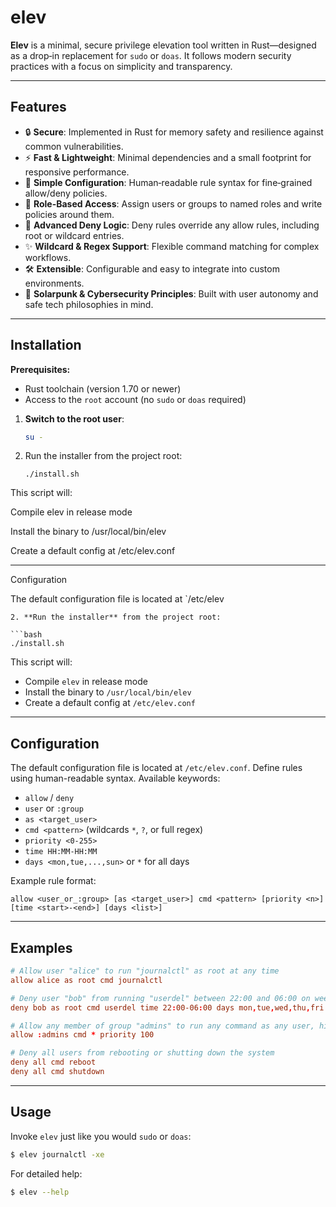 # elev

**Elev** is a minimal, secure privilege elevation tool written in Rust—designed as a drop‑in replacement for `sudo` or `doas`. It follows modern security practices with a focus on simplicity and transparency.

---

## Features

* 🔒 **Secure**: Implemented in Rust for memory safety and resilience against common vulnerabilities.
* ⚡ **Fast & Lightweight**: Minimal dependencies and a small footprint for responsive performance.
* 📝 **Simple Configuration**: Human‑readable rule syntax for fine‑grained allow/deny policies.
* 🧩 **Role-Based Access**: Assign users or groups to named roles and write policies around them.
* 🚫 **Advanced Deny Logic**: Deny rules override any allow rules, including root or wildcard entries.
* ✨ **Wildcard & Regex Support**: Flexible command matching for complex workflows.
* 🛠️ **Extensible**: Configurable and easy to integrate into custom environments.
* 🌱 **Solarpunk & Cybersecurity Principles**: Built with user autonomy and safe tech philosophies in mind.

---

## Installation

**Prerequisites:**

* Rust toolchain (version 1.70 or newer)
* Access to the `root` account (no `sudo` or `doas` required)

1. **Switch to the root user**:

   ```bash
   su -
   ```

2. Run the installer from the project root:
   ```
   ./install.sh
   ```


This script will:

Compile elev in release mode

Install the binary to /usr/local/bin/elev

Create a default config at /etc/elev.conf



---

Configuration

The default configuration file is located at `/etc/elev


   ```
2. **Run the installer** from the project root:

   ```bash
   ./install.sh
   ```

This script will:

* Compile `elev` in release mode
* Install the binary to `/usr/local/bin/elev`
* Create a default config at `/etc/elev.conf`

---

## Configuration

The default configuration file is located at `/etc/elev.conf`. Define rules using human-readable syntax. Available keywords:

* `allow` / `deny`
* `user` or `:group`
* `as <target_user>`
* `cmd <pattern>` (wildcards `*`, `?`, or full regex)
* `priority <0-255>`
* `time HH:MM-HH:MM`
* `days <mon,tue,...,sun>` or `*` for all days

Example rule format:

```text
allow <user_or_:group> [as <target_user>] cmd <pattern> [priority <n>] [time <start>-<end>] [days <list>]
```

---

## Examples

```conf
# Allow user "alice" to run "journalctl" as root at any time
allow alice as root cmd journalctl

# Deny user "bob" from running "userdel" between 22:00 and 06:00 on weekdays
deny bob as root cmd userdel time 22:00-06:00 days mon,tue,wed,thu,fri

# Allow any member of group "admins" to run any command as any user, high priority
allow :admins cmd * priority 100

# Deny all users from rebooting or shutting down the system
deny all cmd reboot
deny all cmd shutdown
```

---

## Usage

Invoke `elev` just like you would `sudo` or `doas`:

```bash
$ elev journalctl -xe
```

For detailed help:

```bash
$ elev --help
```
